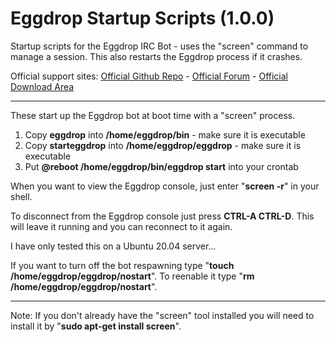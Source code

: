 # Eggdrop Startup Scripts (1.0.0)
Startup scripts for the Eggdrop IRC Bot - uses the "screen" command to manage a session. This also restarts the Eggdrop process if it crashes.

Official support sites: [Official Github Repo](https://github.com/fstltna/EggdropStartup) - [Official Forum](https://eggdrop.retro-os.live/index.php/forum/our-eggdrop-utilities)  - [Official Download Area](https://eggdrop.retro-os.live/index.php/downloads/category/27-our-eggdrop-utilities)

---
These start up the Eggdrop bot at boot time with a "screen" process.

1. Copy **eggdrop** into **/home/eggdrop/bin** - make sure it is executable
2. Copy **starteggdrop** into **/home/eggdrop/eggdrop** - make sure it is executable
3. Put **@reboot /home/eggdrop/bin/eggdrop start** into your crontab

When you want to view the Eggdrop console, just enter "**screen -r**" in your shell.

To disconnect from the Eggdrop console just press **CTRL-A CTRL-D**. This will leave it running and you can reconnect to it again.

I have only tested this on a Ubuntu 20.04 server...

If you want to turn off the bot respawning type "**touch /home/eggdrop/eggdrop/nostart**". To reenable it type "**rm /home/eggdrop/eggdrop/nostart**".

---
Note: If you don't already have the "screen" tool installed you will need to install it by "**sudo apt-get install screen**".
